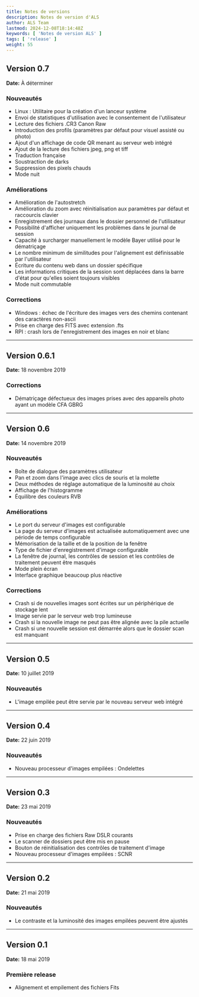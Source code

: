 ```yaml
---
title: Notes de versions
description: Notes de version d'ALS
author: ALS Team
lastmod: 2024-12-08T18:14:48Z
keywords: [ 'Notes de version ALS' ]
tags: [ 'release' ]
weight: 55
---
```


## Version 0.7

**Date:** À déterminer

### Nouveautés

- Linux : Utilitaire pour la création d'un lanceur système
- Envoi de statistiques d'utilisation avec le consentement de l'utilisateur
- Lecture des fichiers .CR3 Canon Raw
- Introduction des profils (paramètres par défaut pour visuel assisté ou photo)
- Ajout d'un affichage de code QR menant au serveur web intégré
- Ajout de la lecture des fichiers jpeg, png et tiff
- Traduction française
- Soustraction de darks
- Suppression des pixels chauds
- Mode nuit

### Améliorations

- Amélioration de l'autostretch
- Amélioration du zoom avec réinitialisation aux paramètres par défaut et raccourcis clavier
- Enregistrement des journaux dans le dossier personnel de l'utilisateur
- Possibilité d'afficher uniquement les problèmes dans le journal de session
- Capacité à surcharger manuellement le modèle Bayer utilisé pour le dématriçage
- Le nombre minimum de similitudes pour l'alignement est définissable par l'utilisateur
- Écriture du contenu web dans un dossier spécifique
- Les informations critiques de la session sont déplacées dans la barre d'état pour qu'elles soient toujours visibles
- Mode nuit commutable

### Corrections

- Windows : échec de l'écriture des images vers des chemins contenant des caractères non-ascii
- Prise en charge des FITS avec extension .fts
- RPI : crash lors de l'enregistrement des images en noir et blanc

---

## Version 0.6.1

**Date:** 18 novembre 2019

### Corrections

- Dématriçage défectueux des images prises avec des appareils photo ayant un modèle CFA GBRG

---

## Version 0.6

**Date:** 14 novembre 2019

### Nouveautés

- Boîte de dialogue des paramètres utilisateur
- Pan et zoom dans l'image avec clics de souris et la molette
- Deux méthodes de réglage automatique de la luminosité au choix
- Affichage de l'histogramme
- Équilibre des couleurs RVB

### Améliorations

- Le port du serveur d'images est configurable
- La page du serveur d'images est actualisée automatiquement avec une période de temps configurable
- Mémorisation de la taille et de la position de la fenêtre
- Type de fichier d'enregistrement d'image configurable
- La fenêtre de journal, les contrôles de session et les contrôles de traitement peuvent être masqués
- Mode plein écran
- Interface graphique beaucoup plus réactive

### Corrections

- Crash si de nouvelles images sont écrites sur un périphérique de stockage lent
- Image servie par le serveur web trop lumineuse
- Crash si la nouvelle image ne peut pas être alignée avec la pile actuelle
- Crash si une nouvelle session est démarrée alors que le dossier scan est manquant

---

## Version 0.5

**Date:** 10 juillet 2019

### Nouveautés

- L'image empilée peut être servie par le nouveau serveur web intégré

---

## Version 0.4

**Date:** 22 juin 2019

### Nouveautés

- Nouveau processeur d'images empilées : Ondelettes

---

## Version 0.3

**Date:** 23 mai 2019

### Nouveautés

- Prise en charge des fichiers Raw DSLR courants
- Le scanner de dossiers peut être mis en pause
- Bouton de réinitialisation des contrôles de traitement d'image
- Nouveau processeur d'images empilées : SCNR

---

## Version 0.2

**Date:** 21 mai 2019

### Nouveautés

- Le contraste et la luminosité des images empilées peuvent être ajustés

---

## Version 0.1

**Date:** 18 mai 2019

### Première release

- Alignement et empilement des fichiers Fits

